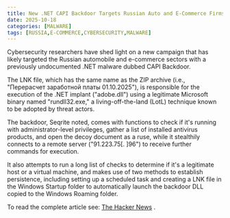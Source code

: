 ```yaml
---
title: New .NET CAPI Backdoor Targets Russian Auto and E-Commerce Firms via Phishing ZIPs
date: 2025-10-18
categories: [MALWARE]
tags: [RUSSIA,E-COMMERCE,CYBERSECURITY,MALWARE]
---
```


Cybersecurity researchers have shed light on a new campaign that has likely targeted the Russian automobile and e-commerce sectors with a previously undocumented .NET malware dubbed CAPI Backdoor.

The LNK file, which has the same name as the ZIP archive (i.e., "Перерасчет заработной платы 01.10.2025"), is responsible for the execution of the .NET implant ("adobe.dll") using a legitimate Microsoft binary named "rundll32.exe," a living-off-the-land (LotL) technique known to be adopted by threat actors.

The backdoor, Seqrite noted, comes with functions to check if it's running with administrator-level privileges, gather a list of installed antivirus products, and open the decoy document as a ruse, while it stealthily connects to a remote server ("91.223.75[. ]96") to receive further commands for execution.

It also attempts to run a long list of checks to determine if it's a legitimate host or a virtual machine, and makes use of two methods to establish persistence, including setting up a scheduled task and creating a LNK file in the Windows Startup folder to automatically launch the backdoor DLL copied to the Windows Roaming folder.

To read the complete article see: [The Hacker News](https://thehackernews.com/2025/10/new-net-capi-backdoor-targets-russian.html) .